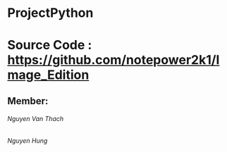 # ProjectPython

# Source Code : https://github.com/notepower2k1/Image_Edition


## Member:
  ###### Nguyen Van Thach
  ###### Nguyen Hung
